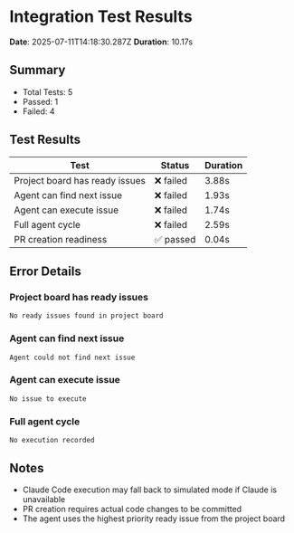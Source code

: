 # Integration Test Results

**Date**: 2025-07-11T14:18:30.287Z
**Duration**: 10.17s

## Summary
- Total Tests: 5
- Passed: 1
- Failed: 4

## Test Results

| Test | Status | Duration |
|------|--------|----------|
| Project board has ready issues | ❌ failed | 3.88s |
| Agent can find next issue | ❌ failed | 1.93s |
| Agent can execute issue | ❌ failed | 1.74s |
| Full agent cycle | ❌ failed | 2.59s |
| PR creation readiness | ✅ passed | 0.04s |

## Error Details
### Project board has ready issues
```
No ready issues found in project board
```

### Agent can find next issue
```
Agent could not find next issue
```

### Agent can execute issue
```
No issue to execute
```

### Full agent cycle
```
No execution recorded
```

## Notes
- Claude Code execution may fall back to simulated mode if Claude is unavailable
- PR creation requires actual code changes to be committed
- The agent uses the highest priority ready issue from the project board
